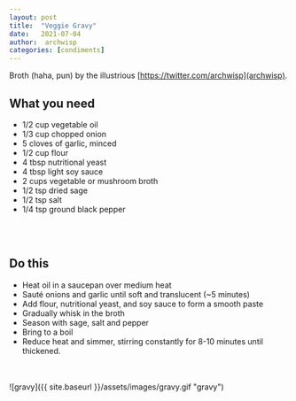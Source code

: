 ```yaml
---
layout: post
title:  "Veggie Gravy"
date:   2021-07-04
author:  archwisp
categories: [condiments]
---
```


Broth (haha, pun) by the illustrious [https://twitter.com/archwisp](archwisp).

## What you need
* 1/2 cup vegetable oil
* 1/3 cup chopped onion
* 5 cloves of garlic, minced
* 1/2 cup flour
* 4 tbsp nutritional yeast
* 4 tbsp light soy sauce
* 2 cups vegetable or mushroom broth
* 1/2 tsp dried sage
* 1/2 tsp salt
* 1/4 tsp ground black pepper
<br/>
<br/>



## Do this
* Heat oil in a saucepan over medium heat
* Sauté onions and garlic until soft and translucent (~5 minutes)
* Add flour, nutritional yeast, and soy sauce to form a smooth paste
* Gradually whisk in the broth
* Season with sage, salt and pepper
* Bring to a boil
* Reduce heat and simmer, stirring constantly for 8-10 minutes until thickened.
<br/>
<br/>
![gravy]({{ site.baseurl }}/assets/images/gravy.gif "gravy")
